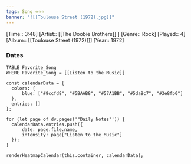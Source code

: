 ```yaml
---
tags: Song ⭐⭐⭐ 
banner: "![[Toulouse Street (1972).jpg]]"
---
```

[Time:: 3:48]
[Artist:: [[The Doobie Brothers]] ]
[Genre:: Rock]
[Played:: 4]
[Album:: [[Toulouse Street (1972)]]]
[Year:: 1972]
### Dates
````dataview
TABLE Favorite_Song
WHERE Favorite_Song = [[Listen to the Music]]
````
  ```dataviewjs
const calendarData = { 
	colors: { 
		blue: ["#9ccfd8", "#5BAAB8", "#57A1BB", "#5da8c7", "#3e8fb0"] 
	}, 
	entries: [] 
}; 

for (let page of dv.pages('"Daily Notes"')) { 
	calendarData.entries.push({ 
		date: page.file.name, 
		intensity: page["Listen_to_the_Music"]
	}); 
} 

renderHeatmapCalendar(this.container, calendarData);
```
